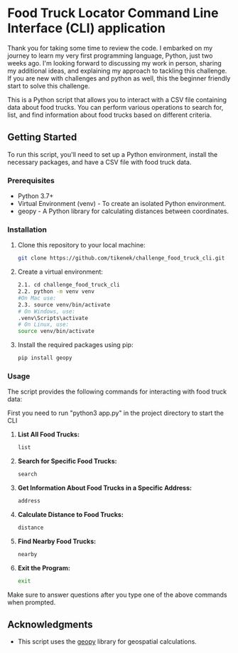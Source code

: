 # Food Truck Locator Command Line Interface (CLI) application

Thank you for taking some time to review the code. I embarked on my journey to learn my very first programming language, Python, just two weeks ago. I'm looking forward to discussing my work in person, sharing my additional ideas, and explaining my approach to tackling this challenge. If you are new with challenges and python as well, this the beginner friendly  start to solve this challenge.


This is a Python script that allows you to interact with a CSV file containing data about food trucks. You can perform various operations to search for, list, and find information about food trucks based on different criteria.


## Getting Started

To run this script, you'll need to set up a Python environment, install the necessary packages, and have a CSV file with food truck data.

### Prerequisites

- Python 3.7+
- Virtual Environment (venv) - To create an isolated Python environment.
- geopy - A Python library for calculating distances between coordinates.

### Installation

1. Clone this repository to your local machine:

    ```bash
    git clone https://github.com/tikenek/challenge_food_truck_cli.git
    ```

2. Create a virtual environment:

    ```bash
    2.1. cd challenge_food_truck_cli
    2.2. python -m venv venv
    #On Mac use:
    2.3. source venv/bin/activate
    # On Windows, use: 
    .venv\Scripts\activate
    # On Linux, use:
    source venv/bin/activate
    ```

3. Install the required packages using pip:

    ```bash
    pip install geopy
    ```

### Usage

The script provides the following commands for interacting with food truck data:

First you need to run "python3 app.py" in the project directory to start the CLI

1. **List All Food Trucks:**



    ```bash
    list
    ```

2. **Search for Specific Food Trucks:**

    ```bash
    search
    ```

3. **Get Information About Food Trucks in a Specific Address:**

    ```bash
    address
    ```

4. **Calculate Distance to Food Trucks:**

    ```bash
    distance
    ```

5. **Find Nearby Food Trucks:**

    ```bash
    nearby
    ```

6. **Exit the Program:**

    ```bash
    exit
    ```

Make sure to answer questions after you type one of the above commands when prompted.

## Acknowledgments

- This script uses the [geopy](https://geopy.readthedocs.io/) library for geospatial calculations.
